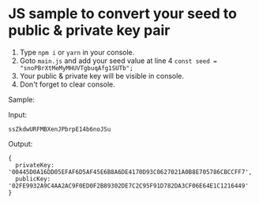 # JS sample to convert your seed to public & private key pair

1. Type `npm i` or `yarn` in your console.
2. Goto `main.js` and add your seed value at line 4 `const seed = "snoPBrXtMeMyMHUVTgbuqAfg1SUTb";`
3. Your public & private key will be visible in console.
4. Don't forget to clear console.

Sample:

Input:

```
ssZkdwURFMBXenJPbrpE14b6noJSu
```

Output:

```
{
  privateKey: '00445D0A16DD05EFAF6D5AF45E6B8A6DE4170D93C0627021A0B8E705786CBCCFF7',
  publicKey: '02FE9932A9C4AA2AC9F0ED0F2B89302DE7C2C95F91D782DA3CF06E64E1C1216449'
}
```

